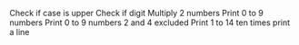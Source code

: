Check if case is upper
Check if digit
Multiply 2 numbers
Print 0 to 9 numbers
Print 0 to 9 numbers 2 and 4 excluded
Print 1 to 14 ten times
print a line
